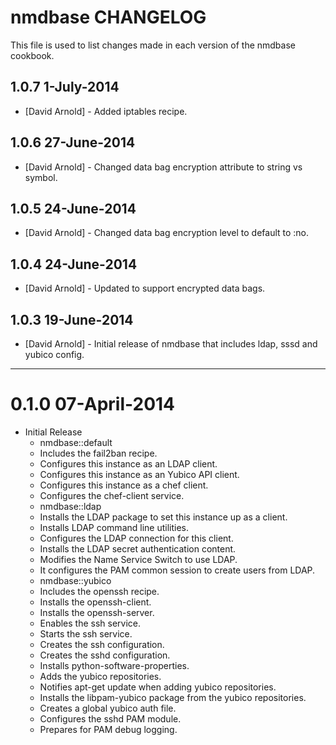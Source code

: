 nmdbase CHANGELOG
====================

This file is used to list changes made in each version of the nmdbase
cookbook.

1.0.7 1-July-2014
-----
- [David Arnold] - Added iptables recipe.

1.0.6 27-June-2014
-----
- [David Arnold] - Changed data bag encryption attribute to string vs symbol.

1.0.5 24-June-2014
-----
- [David Arnold] - Changed data bag encryption level to default to :no.

1.0.4 24-June-2014
-----
- [David Arnold] - Updated to support encrypted data bags.

1.0.3 19-June-2014
-----
- [David Arnold] - Initial release of nmdbase that includes ldap, sssd and yubico config.

- - -

# 0.1.0 07-April-2014

* Initial Release
  -  nmdbase::default
    -  Includes the fail2ban recipe.
    -  Configures this instance as an LDAP client.
    -  Configures this instance as an Yubico API client.
    -  Configures this instance as a chef client.
    -  Configures the chef-client service.
  -  nmdbase::ldap
    -  Installs the LDAP package to set this instance up as a client.
    -  Installs LDAP command line utilities.
    -  Configures the LDAP connection for this client.
    -  Installs the LDAP secret authentication content.
    -  Modifies the Name Service Switch to use LDAP.
    -  It configures the PAM common session to create users from LDAP.
  -  nmdbase::yubico
    -  Includes the openssh recipe.
    -  Installs the openssh-client.
    -  Installs the openssh-server.
    -  Enables the ssh service.
    -  Starts the ssh service.
    -  Creates the ssh configuration.
    -  Creates the sshd configuration.
    -  Installs python-software-properties.
    -  Adds the yubico repositories.
    -  Notifies apt-get update when adding yubico repositories.
    -  Installs the libpam-yubico package from the yubico repositories.
    -  Creates a global yubico auth file.
    -  Configures the sshd PAM module.
    -  Prepares for PAM debug logging.

